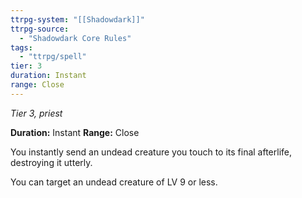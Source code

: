```yaml
---
ttrpg-system: "[[Shadowdark]]"
ttrpg-source: 
  - "Shadowdark Core Rules"
tags:
  - "ttrpg/spell"
tier: 3
duration: Instant
range: Close
---
```

*Tier 3, priest*

**Duration:** Instant
**Range:** Close

You instantly send an undead creature you touch to its final afterlife, destroying it utterly.

You can target an undead creature of LV 9 or less.


